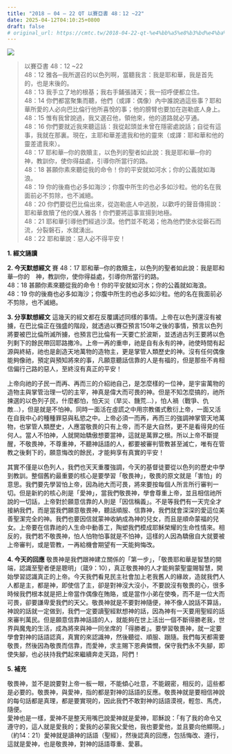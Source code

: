 ```yaml
---
title: "2018 – 04 – 22 QT 以賽亞書 48：12 ~22"
date: 2025-04-12T04:10:25+0800
draft: false
# original_url: https://cmtc.tw/2018-04-22-qt-%e4%bb%a5%e8%b3%bd%e4%ba%9e%e6%9b%b8-48%ef%bc%9a12-22
---
```


![](/images/qt.jpg)
> 以賽亞書 48：12 ~22  
> 48：12 雅各─我所選召的以色列啊，當聽我言：我是耶和華，我是首先的，也是末後的。  
> 48：13 我手立了地的根基；我右手鋪張諸天；我一招呼便都立住。  
> 48：14 你們都當聚集而聽，他們（或譯：偶像）內中誰說過這些事？耶和華所愛的人必向巴比倫行他所喜悅的事；他的膀臂也要加在迦勒底人身上。  
> 48：15 惟有我曾說過，我又選召他，領他來，他的道路就必亨通。  
> 48：16 你們要就近我來聽這話：我從起頭並未曾在隱密處說話；自從有這事，我就在那裏。現在，主耶和華差遣我和他的靈來（或譯：耶和華和他的靈差遣我來）。  
> 48：17 耶和華─你的救贖主，以色列的聖者如此說：我是耶和華─你的　神，教訓你，使你得益處，引導你所當行的路。  
> 48：18 甚願你素來聽從我的命令！你的平安就如河水；你的公義就如海浪。  
> 48：19 你的後裔也必多如海沙；你腹中所生的也必多如沙粒。他的名在我面前必不剪除，也不滅絕。  
> 48：20 你們要從巴比倫出來，從迦勒底人中逃脫，以歡呼的聲音傳揚說：耶和華救贖了他的僕人雅各！你們要將這事宣揚到地極。  
> 48：21 耶和華引導他們經過沙漠。他們並不乾渴；他為他們使水從磐石而流，分裂磐石，水就湧出。  
> 48：22 耶和華說：惡人必不得平安！

**1. 經文誦讀**

**2.  今天默想經文**
賽 48：17 耶和華─你的救贖主，以色列的聖者如此說：我是耶和華─你的　神，教訓你，使你得益處，引導你所當行的路。  
48：18 甚願你素來聽從我的命令！你的平安就如河水；你的公義就如海浪。  
48：19 你的後裔也必多如海沙；你腹中所生的也必多如沙粒。他的名在我面前必不剪除，也不滅絕。

**3. 分享默想經文**
這幾天的經文都在反覆講述同樣的事情。上帝在以色列還沒有被擄，在巴比倫正在強盛的階段，就透過以賽亞預言150年之後的事情，預言以色列將要被巴比倫所滅所擄，也預言巴比倫有一天要亡於波斯，並透過古列王要將以色列剩下的餘民帶回耶路撒冷。上帝一再的重申，祂是自有永有的神，祂使時間有起源與終結，祂也是創造天地萬物的造物主，更是掌管人類歷史的神。沒有任何偶像能夠像祂，預定與預知將來的事，凡願意聽話信靠的人是有福的，但是那些不肯相信偏行己路的惡人，至終沒有真正的平安！

上帝向祂的子民一而再、再而三的介紹祂自己，是怎麼樣的一位神，是宇宙萬物的造物主與掌管治理一切的主宰，神真是偉大而可畏的神。但是不知怎麼搞的，祂所揀選的以色列子民，什麼都怕，怕天災（旱災、饑荒…），怕人禍（戰爭、仇敵…），但是就是不怕神。同時一面活在虛謊之中用宗教儀式敷衍上帝，一面又活在自我中心的種種罪惡與私慾之中。上帝必須一而再，再而三的強調神掌管天地萬物，也掌管人類歷史，人應當敬畏的只有上帝，而不是大自然，更不是看得見的任何人。當人不怕神，人就開始驕傲想要當神，這就是萬罪之根。所以上帝不斷提醒，不敬畏神，不尊重神，不聽神話語的人，都要被審判管教甚至滅亡，唯有在管教之後剩下的，願意悔改的餘民，才能夠享有真實的平安！

其實不僅是以色列人，我們也天天重覆強調，今天的基督徒要從以色列的歷史中學到教訓。整個舊約最重要的核心是要學習「敬畏神」，敬畏的原文就是「害怕」的意思。我們要先學習怕上帝，因為祂大而可畏，將來要按每個人所言所行審判一切。但是新約的核心則是「愛神」，當我們敬畏神，學會尊重上帝，並且相信祂所說的一切話，上帝對於願意信靠的人則是「因信稱義」。不是等我們有一天完全才接納我們，而是當我們願意敬畏神，聽話順服、信靠神，我們就會深深的愛這位美善聖潔完全的神。我們也要因信就蒙神收納成為神的兒女，而且是順命蒙福的兒女。上帝要在信靠祂的人生命中動善工，陶塑我們模成耶穌榮耀的生命性情來。相反的，我們若不敬畏神，怕人怕物怕事就是不怕神，這樣的人因為驕傲自大就要被上帝審判，或是管教，一再給機會期望有一天能夠悔改。

**4. 今天的回應**
敬畏神是我們跟神建立關係的「第一步」，「敬畏耶和華是智慧的開端，認識至聖者便是聰明」（箴9：10），真正敬畏神的人才能夠蒙聖靈賜智慧，開始學習認識真正的上帝。今天我們看見民主社會加上老我舊人的緣故，造就我們人人都是主，都是神，即使信了主，卻是對神沒大沒小，不要說沒有敬畏的心，很多時候我們根本就是把上帝當作偶像在賄賂，或是當作小弟在使喚，而不是一位大而可畏，卻要謙卑愛我們的天父。敬畏神就是不要對神隨便，神不像人說話不算話，神說的話就一定做到，我們一定要讀聖經默想神的話，因為神有一天要用聖經的話來審判萬民。但是願意信靠神話語的人，就能夠在世上活出一個不斷得勝老我，世界與魔鬼的生活，成為將來與神一同坐席的「得勝者」。要學習敬畏神，就一定要學會對神的話語認真，真實的來認識神，然後聽從、順服、跟隨。我們每天都需要敬畏，然後因為敬畏而信靠，而愛神，求主賜下恩典憐憫，保守我們永不失腳，即使失腳，也必扶持我們起來繼續奔走天路，阿們！

**5. 補充**
  
敬畏神，並不是說要對上帝一板一眼，不能傾心吐意，不能親密，相反的，這些都是必要的。敬畏神，與愛神，指的都是對神的話語的反應。敬畏神就是要相信神說的每句話都是真理，都是要實現的，因此我們不敢對神的話語漠視，輕忽、馬虎，隨便。  
愛神也是一樣，愛神不是整天用嘴巴說愛神就是愛神，耶穌說：「有了我的命令又遵守的，這人就是愛我的；愛我的必蒙我父愛他，我也要愛他，並且要向他顯現。」（約14：21）愛神就是讀神的話語（聖經），然後認真的回應，包括悔改、遵行，這就是愛神，也是敬畏神，對神的話語尊重、愛慕。
